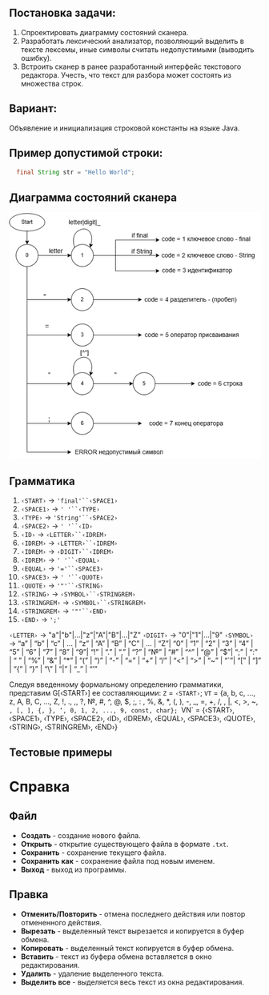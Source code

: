 ## Постановка задачи:
1. Спроектировать диаграмму состояний сканера.
2. Разработать лексический анализатор, позволяющий выделить в тексте лексемы, иные символы считать недопустимыми (выводить ошибку).
3. Встроить сканер в ранее разработанный интерфейс текстового редактора. Учесть, что текст для разбора может состоять из множества строк.

## Вариант:
Объявление и инициализация строковой константы на языке Java.
## Пример допустимой строки:
```Java
  final String str = "Hello World"; 
```

## Диаграмма состояний сканера
![](https://github.com/Vikoops/NewCompiler/blob/master/Диаграмма_тфяик.drawio.png)

## Грамматика
1. `‹START›` → `'final'``‹SPACE1›`
2. `‹SPACE1›` → `' '``‹TYPE›`
3. `‹TYPE›` → `'String'``‹SPACE2›`
4. `‹SPACE2›` → `' '``‹ID›`
5. `‹ID›` → `‹LETTER›``‹IDREM›`
6. `‹IDREM›` → `‹LETTER›``‹IDREM›`
7. `‹IDREM›` → `‹DIGIT›``‹IDREM›`
8. `‹IDREM›` → `' '``‹EQUAL›`
9. `‹EQUAL›` → `'='``‹SPACE3›`
10. `‹SPACE3›` → `' '``‹QUOTE›`
11. `‹QUOTE›` → `'"'``‹STRING›`
12. `‹STRING›` → `‹SYMBOL›``‹STRINGREM›`
13. `‹STRINGREM›` → `‹SYMBOL›``‹STRINGREM›`
14. `‹STRINGREM›` → `'"'``‹END›`
15. `‹END›` → `';'`

`‹LETTER›` → "a"|"b"|...|"z"|"A"|"B"|...|"Z"
`‹DIGIT›` → "0"|"1"|...|"9"
`‹SYMBOL›` → “a” | “b” | “c” | ... | “z” | “A” | “B” | “C” | ... | “Z”| “0” | “1” | “2” | “3” | “4” | “5” | “6” | “7” | “8” | “9”| “!” | “.” | “,” | “?” | “№” | “#” | “^” | “@” | “$”| “;” | “:” | “ ” | “%” | “&” | “*” | “(” | “)” | “-” | “=” | “+” | “/” | “<” | “>” | “~” | “`”| “[” | “]” | “{” | “}” | “\” | “|” | “_” | “’”

Следуя введенному формальному определению грамматики, представим G[‹START›] ее составляющими:
`Z` = `‹START›`;
`VT` = {a, b, c, ..., z, A, B, C, ..., Z, !, ., ,, ?, №, #, ^, @, $, ;, : , %, &, *, (, ), -, _, =, +, /, \, |, <, >, ~, `, [, ], {, }, ‘, 0, 1, 2, ..., 9, const, char};
`VN` = {‹START›, ‹SPACE1›, ‹TYPE›, ‹SPACE2›, ‹ID›, ‹IDREM›, ‹EQUAL›, ‹SPACE3›, ‹QUOTE›, ‹STRING›, ‹STRINGREM›, ‹END›}

## Тестовые примеры


# Справка
## Файл
- **Создать** - создание нового файла.
- **Открыть** - открытие существующего файла в формате `.txt`.
- **Сохранить** - сохранение текущего файла.
- **Сохранить как** - сохранение файла под новым именем.
- **Выход** - выход из программы.

## Правка
- **Отменить/Повторить** - отмена последнего действия или повтор отмененного действия.
- **Вырезать** - выделенный текст вырезается и копируется в буфер обмена.
- **Копировать** - выделенный текст копируется в буфер обмена.
- **Вставить** - текст из буфера обмена вставляется в окно редактирования.
- **Удалить** - удаление выделенного текста.
- **Выделить все** - выделяется весь текст из окна редактирования.
